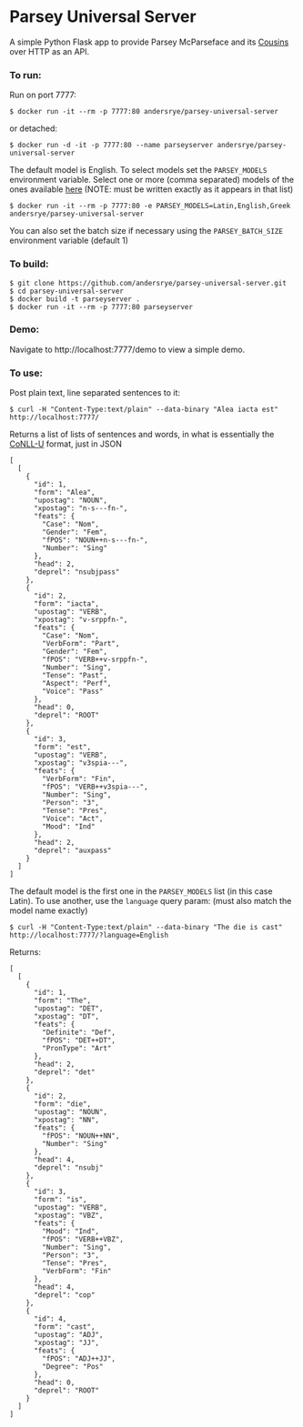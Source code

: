 # Parsey Universal Server

A simple Python Flask app to provide Parsey McParseface and its [Cousins](https://github.com/tensorflow/models/blob/master/syntaxnet/universal.md) over HTTP as an API.

### To run:

Run on port 7777:

    $ docker run -it --rm -p 7777:80 andersrye/parsey-universal-server

or detached:

    $ docker run -d -it -p 7777:80 --name parseyserver andersrye/parsey-universal-server    

The default model is English. To select models set the `PARSEY_MODELS` environment variable. Select one or more (comma separated) models of the ones available [here](https://github.com/tensorflow/models/blob/master/syntaxnet/universal.md) (NOTE: must be written exactly as it appears in that list)

    $ docker run -it --rm -p 7777:80 -e PARSEY_MODELS=Latin,English,Greek andersrye/parsey-universal-server

You can also set the batch size if necessary using the `PARSEY_BATCH_SIZE` environment variable (default 1)

### To build:

    $ git clone https://github.com/andersrye/parsey-universal-server.git
    $ cd parsey-universal-server
    $ docker build -t parseyserver .
    $ docker run -it --rm -p 7777:80 parseyserver

### Demo:

Navigate to http://localhost:7777/demo to view a simple demo.

### To use:

Post plain text, line separated sentences to it:

    $ curl -H "Content-Type:text/plain" --data-binary "Alea iacta est" http://localhost:7777/

Returns a list of lists of sentences and words, in what is essentially the [CoNLL-U](http://universaldependencies.org/format.html) format, just in JSON

    [
      [
        {
          "id": 1,
          "form": "Alea",
          "upostag": "NOUN",
          "xpostag": "n-s---fn-",
          "feats": {
            "Case": "Nom",
            "Gender": "Fem",
            "fPOS": "NOUN++n-s---fn-",
            "Number": "Sing"
          },
          "head": 2,
          "deprel": "nsubjpass"
        },
        {
          "id": 2,
          "form": "iacta",
          "upostag": "VERB",
          "xpostag": "v-srppfn-",
          "feats": {
            "Case": "Nom",
            "VerbForm": "Part",
            "Gender": "Fem",
            "fPOS": "VERB++v-srppfn-",
            "Number": "Sing",
            "Tense": "Past",
            "Aspect": "Perf",
            "Voice": "Pass"
          },
          "head": 0,
          "deprel": "ROOT"
        },
        {
          "id": 3,
          "form": "est",
          "upostag": "VERB",
          "xpostag": "v3spia---",
          "feats": {
            "VerbForm": "Fin",
            "fPOS": "VERB++v3spia---",
            "Number": "Sing",
            "Person": "3",
            "Tense": "Pres",
            "Voice": "Act",
            "Mood": "Ind"
          },
          "head": 2,
          "deprel": "auxpass"
        }
      ]
    ]

The default model is the first one in the `PARSEY_MODELS` list (in this case Latin). To use another, use the `language` query param: (must also match the model name exactly)

    $ curl -H "Content-Type:text/plain" --data-binary "The die is cast" http://localhost:7777/?language=English

Returns:

    [
      [
        {
          "id": 1,
          "form": "The",
          "upostag": "DET",
          "xpostag": "DT",
          "feats": {
            "Definite": "Def",
            "fPOS": "DET++DT",
            "PronType": "Art"
          },
          "head": 2,
          "deprel": "det"
        },
        {
          "id": 2,
          "form": "die",
          "upostag": "NOUN",
          "xpostag": "NN",
          "feats": {
            "fPOS": "NOUN++NN",
            "Number": "Sing"
          },
          "head": 4,
          "deprel": "nsubj"
        },
        {
          "id": 3,
          "form": "is",
          "upostag": "VERB",
          "xpostag": "VBZ",
          "feats": {
            "Mood": "Ind",
            "fPOS": "VERB++VBZ",
            "Number": "Sing",
            "Person": "3",
            "Tense": "Pres",
            "VerbForm": "Fin"
          },
          "head": 4,
          "deprel": "cop"
        },
        {
          "id": 4,
          "form": "cast",
          "upostag": "ADJ",
          "xpostag": "JJ",
          "feats": {
            "fPOS": "ADJ++JJ",
            "Degree": "Pos"
          },
          "head": 0,
          "deprel": "ROOT"
        }
      ]
    ]
